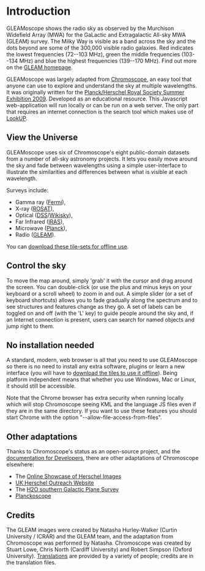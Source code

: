 Introduction
============

GLEAMoscope shows the radio sky as observed by the Murchison Widefield Array (MWA) for the GaLactic and Extragalactic All-sky MWA (GLEAM) survey. The Milky Way is visible as a band across the sky and the dots beyond are some of the 300,000 visible radio galaxies. Red indicates the lowest frequencies (72--103 MHz), green the middle frequencies (103--134 MHz) and blue the highest frequencies (139--170 MHz). Find out more on the [GLEAM homepage](http://mwatelescope.org/science/gleam-survey).

GLEAMoscope was largely adapted from [Chromoscope](http://www.chromoscope.net/), an easy tool that anyone can use to explore and understand the sky at multiple wavelengths. It was originally written for the [Planck/Herschel Royal Society Summer Exhibition 2009](http://royalsociety.org/From-the-oldest-light-to-the-youngest-stars-the-Herschel-and-Planck-Missions/). Developed as an educational resource. This Javascript web-application will run locally or can be run on a web server. The only part that requires an internet connection is the search tool which makes use of [LookUP](http://www.strudel.org.uk/lookUP/).
 
View the Universe
-----------------

GLEAMoscope uses six of Chromoscope's eight public-domain datasets from a number of all-sky astronomy projects. It lets you easily move around the sky and fade between wavelengths using a simple user-interface to illustrate the similarities and differences between what is visible at each wavelength.

Surveys include:

* Gamma ray ([Fermi](http://fermi.gsfc.nasa.gov/)),
* X-ray ([ROSAT](http://www.mpe.mpg.de/xray/wave/rosat/mission/rosat/index.php)),
* Optical ([DSS](http://stdatu.stsci.edu/dss/)/[Wikisky](http://www.wikisky.org/)), 
* Far Infrared ([IRAS](http://irsa.ipac.caltech.edu/IRASdocs/iras.html)),
* Microwave ([Planck](http://www.esa.int/planck)), 
* Radio ([GLEAM](http://mwatelescope.org/science/gleam-survey)).

You can [download these tile-sets for offline use](http://blog.chromoscope.net/download/).

Control the sky
---------------

To move the map around, simply 'grab' it with the cursor and drag around the screen. You can double-click (or use the plus and minus keys on your keyboard or a scroll wheel) to zoom in and out. A simple slider (or a set of keyboard shortcuts) allows you to fade gradually along the spectrum and to see structures and features change as they go. A set of labels can be toggled on and off (with the 'L' key) to guide people around the sky and, if an Internet connection is present, users can search for named objects and jump right to them.

No installation needed
----------------------

A standard, modern, web browser is all that you need to use GLEAMoscope so there is no need to install any extra software, plugins or learn a new interface (you will have to [download the tiles to use it offline](http://blog.chromoscope.net/download/)). Being platform independent means that whether you use Windows, Mac or Linux, it should still be accessible.

Note that the Chrome browser has extra security when running locally which will stop Chromoscope seeing KML and the language JS files even if they are in the same directory. If you want to use these features you should start Chrome with the option "--allow-file-access-from-files".

Other adaptations
--------

Thanks to Chromoscope's status as an open-source project, and the [documentation for Developers](http://chromoscope.net/dev/reference.html), there are other adaptations of Chromoscope elsewhere:
* The [Online Showcase of Herschel Images](http://oshi.esa.int/)
* [UK Herschel Outreach Website](http://herschel.cf.ac.uk/chromoscope/results)
* The [H2O southern Galactic Plane Survey](http://www.ast.leeds.ac.uk/hops/public/index.php)
* [Planckoscope](http://planck.cf.ac.uk/planckoscope)

Credits
-------

The GLEAM images were created by Natasha Hurley-Walker (Curtin University / ICRAR) and the GLEAM team, and the adaptation from Chromoscope was performed by Natasha. Chromoscope was created by Stuart Lowe, Chris North (Cardiff University) and Robert Simpson (Oxford University). [Translations](http://chromoscope.net/dev/translate.html) are provided by a variety of people; credits are in the translation files.
